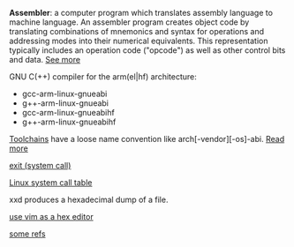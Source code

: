 **Assembler**: a computer program which translates assembly language to machine language. An assembler program creates object code by translating combinations of mnemonics and syntax for operations and addressing modes into their numerical equivalents. This representation typically includes an operation code ("opcode") as well as other control bits and data. [See more](https://en.wikipedia.org/wiki/Assembly_language#Assembler)

GNU C(++) compiler for the arm(el|hf) architecture:
- gcc-arm-linux-gnueabi
- g++-arm-linux-gnueabi
- gcc-arm-linux-gnueabihf
- g++-arm-linux-gnueabihf

[Toolchains](http://web.eecs.umich.edu/~prabal/teaching/eecs373-f12/notes/notes-toolchain.pdf) have a loose name convention like arch[-vendor][-os]-abi. [Read more](https://stackoverflow.com/questions/13797693/what-is-the-difference-between-arm-linux-gcc-and-arm-none-linux-gnueabi)

[exit (system call)](https://en.wikipedia.org/wiki/Exit_(system_call))

[Linux system call table](https://chromium.googlesource.com/chromiumos/docs/+/master/constants/syscalls.md#arm-32_bit_EABI)

xxd produces a hexadecimal dump of a file.

[use vim as a hex editor](https://english.stackexchange.com/a/51955)

[some refs](https://johannst.github.io/notes/arch/armv7.html#references)
